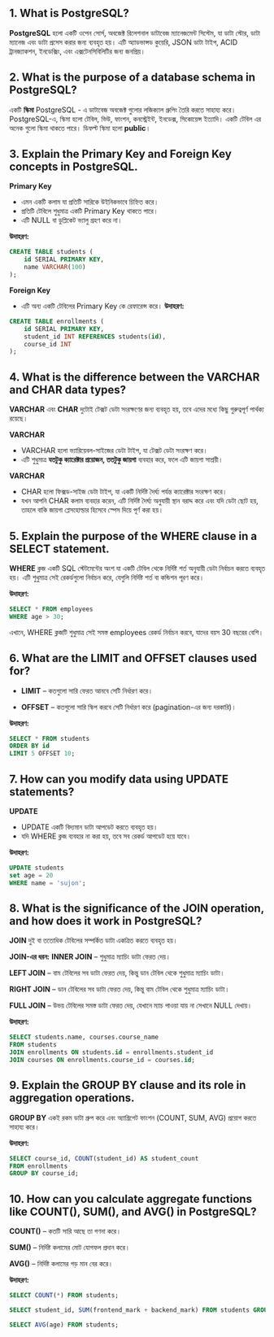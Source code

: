 ## 1. What is PostgreSQL?

**PostgreSQL** হলো একটি ওপেন সোর্স, অবজেক্ট রিলেশনাল ডাটাবেজ ম্যানেজমেন্ট সিস্টেম, যা ডাটা স্টোর, ডাটা ম্যানেজ এবং ডাটা প্রসেস করার জন্য ব্যবহৃত হয়। এটি অ্যাডভান্সড কুয়েরি, JSON ডাটা টাইপ,  ACID ট্রানজ্যাকশন, ইনডেক্সিং, এবং এক্সটেনসিবিলিটির জন্য জনপ্রিয়।

## 2. What is the purpose of a database schema in PostgreSQL?

একটি **স্কিমা** PostgreSQL - এ ডাটাবেজ অবজেক্ট গুলোর লজিক্যাল গ্রুপিং তৈরি করতে সাহায্য করে। PostgreSQL-এ, স্কিমা হলো টেবিল, ভিউ, ফাংশন, কনস্ট্রেইন্ট, ইনডেক্স, সিকোয়েন্স ইত্যাদি। একটি টেবিল এর অনেক গুলো স্কিমা থাকতে পারে। ডিফল্ট স্কিমা হলো **public**। 

## 3. Explain the Primary Key and Foreign Key concepts in PostgreSQL.

**Primary Key**
- এমন একটি কলাম যা প্রতিটি সারিকে উইনিকভাবে চিহ্নিত করে।
- প্রতিটি টেবিলে শুধুমাত্র একটি Primary Key থাকতে পারে।
- এটি NULL বা ডুপ্লিকেট ভ্যালু গ্রহণ করে না।

**উদাহরণ:**
```sql
CREATE TABLE students (
    id SERIAL PRIMARY KEY,
    name VARCHAR(100)
);
```
**Foreign Key**
- এটি অন্য একটি টেবিলের Primary Key কে রেফারেন্স করে।
**উদাহরণ:**
```sql
CREATE TABLE enrollments (
    id SERIAL PRIMARY KEY,
    student_id INT REFERENCES students(id),
    course_id INT
);
```
## 4. What is the difference between the VARCHAR and CHAR data types?

**VARCHAR** এবং **CHAR** দুটোই টেক্সট ডেটা সংরক্ষণের জন্য ব্যবহৃত হয়, তবে এদের মধ্যে কিছু গুরুত্বপূর্ণ পার্থক্য রয়েছে।

**VARCHAR**
- VARCHAR হলো ভ্যারিয়েবল-সাইজের ডেটা টাইপ, যা টেক্সট ডেটা সংরক্ষণ করে।
- এটি শুধুমাত্র **যতটুকু ক্যারেক্টার প্রয়োজন, ততটুকু জায়গা** ব্যবহার করে, ফলে এটি জায়গা সাশ্রয়ী।

**VARCHAR**
- CHAR হলো ফিক্সড-সাইজ ডেটা টাইপ, যা একটি নির্দিষ্ট দৈর্ঘ্য পর্যন্ত ক্যারেক্টার সংরক্ষণ করে।
- যখন আপনি CHAR কলাম ব্যবহার করেন, এটি নির্দিষ্ট দৈর্ঘ্য অনুযায়ী স্থান বরাদ্দ করে এবং যদি ডেটা ছোট হয়, তাহলে বাকি জায়গা প্লেসহোল্ডার হিসেবে স্পেস দিয়ে পূর্ণ করা হয়।

## 5. Explain the purpose of the WHERE clause in a SELECT statement.

**WHERE** ক্লজ একটি SQL স্টেটমেন্টের অংশ যা একটি টেবিল থেকে নির্দিষ্ট শর্ত অনুযায়ী ডেটা নির্বাচন করতে ব্যবহৃত হয়। এটি শুধুমাত্র সেই রেকর্ডগুলো নির্বাচন করে, যেগুলি নির্দিষ্ট শর্ত বা কন্ডিশন পূরণ করে।

**উদাহরণ:**
```sql
SELECT * FROM employees
WHERE age > 30;
```
এখানে, WHERE ক্লজটি শুধুমাত্র সেই সমস্ত employees রেকর্ড নির্বাচন করবে, যাদের বয়স 30 বছরের বেশি।

## 6. What are the LIMIT and OFFSET clauses used for?

- **LIMIT** – কতগুলো সারি ফেরত আনবে সেটি নির্ধারণ করে।

- **OFFSET** – কতগুলো সারি স্কিপ করবে সেটি নির্ধারণ করে (pagination-এর জন্য দরকারি)।

**উদাহরণ:**
```sql
SELECT * FROM students 
ORDER BY id 
LIMIT 5 OFFSET 10;
```

## 7. How can you modify data using UPDATE statements?

**UPDATE**
- UPDATE একটি বিদ্যমান ডাটা আপডেট করতে ব্যবহৃত হয়।
- যদি WHERE ক্লজ ব্যবহার না করা হয়, তবে সব রেকর্ড আপডেট হয়ে যাবে।

**উদাহরণ:**
```sql
UPDATE students 
set age = 20
WHERE name = 'sujon';
```

## 8. What is the significance of the JOIN operation, and how does it work in PostgreSQL?

**JOIN** দুই বা ততোধিক টেবিলের সম্পর্কিত ডাটা একত্রিত করতে ব্যবহৃত হয়।

**JOIN-এর ধরন:**
**INNER JOIN** – শুধুমাত্র ম্যাচিং ডাটা ফেরত দেয়।

**LEFT JOIN** – বাম টেবিলের সব ডাটা ফেরত দেয়, কিন্তু ডান টেবিল থেকে শুধুমাত্র ম্যাচিং ডাটা।

**RIGHT JOIN** – ডান টেবিলের সব ডাটা ফেরত দেয়, কিন্তু বাম টেবিল থেকে শুধুমাত্র ম্যাচিং ডাটা।

**FULL JOIN** – উভয় টেবিলের সমস্ত ডাটা ফেরত দেয়, যেখানে ম্যাচ পাওয়া যায় না সেখানে NULL দেখায়।

**উদাহরণ:**
```sql
SELECT students.name, courses.course_name 
FROM students
JOIN enrollments ON students.id = enrollments.student_id
JOIN courses ON enrollments.course_id = courses.id;
```

## 9. Explain the GROUP BY clause and its role in aggregation operations.

**GROUP BY** একই রকম ডাটা গ্রুপ করে এবং অ্যাগ্রিগেট ফাংশন (COUNT, SUM, AVG) প্রয়োগ করতে সাহায্য করে।

**উদাহরণ:**
```sql
SELECT course_id, COUNT(student_id) AS student_count
FROM enrollments
GROUP BY course_id;
```

## 10. How can you calculate aggregate functions like COUNT(), SUM(), and AVG() in PostgreSQL?

**COUNT()** – কতটি সারি আছে তা গণনা করে।

**SUM()** – নির্দিষ্ট কলামের মোট যোগফল প্রদান করে।

**AVG()** – নির্দিষ্ট কলামের গড় মান বের করে।

**উদাহরণ:**
```sql
SELECT COUNT(*) FROM students;

SELECT student_id, SUM(frontend_mark + backend_mark) FROM students GROUP BY student_id;

SELECT AVG(age) FROM students;
```

